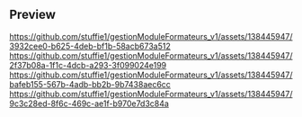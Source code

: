 ## Preview
https://github.com/stuffie1/gestionModuleFormateurs_v1/assets/138445947/3932cee0-b625-4deb-bf1b-58acb673a512
https://github.com/stuffie1/gestionModuleFormateurs_v1/assets/138445947/2f37b08a-1f1c-4dcb-a293-3f099024e199
https://github.com/stuffie1/gestionModuleFormateurs_v1/assets/138445947/bafeb155-567b-4adb-bb2b-9b7438aec6cc
https://github.com/stuffie1/gestionModuleFormateurs_v1/assets/138445947/9c3c28ed-8f6c-469c-ae1f-b970e7d3c84a
